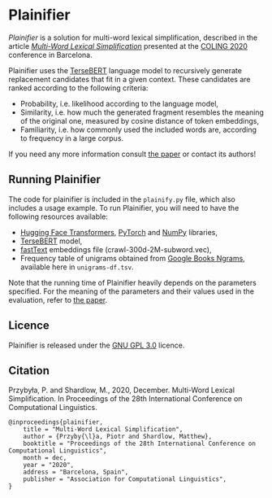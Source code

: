 # Plainifier

*Plainifier* is a solution for multi-word lexical simplification, described in the article *[Multi-Word Lexical Simplification](hhttps://github.com/piotrmp/plainifier/blob/main/Multi-Word_Lexical_Simplification_Coling2020.pdf)* presented at the [COLING 2020](https://coling2020.org/) conference in Barcelona.

Plainifier uses the [TerseBERT](https://github.com/piotrmp/tersebert) language model to recursively generate replacement candidates that fit in a given context. These candidates are ranked according to the following criteria:
* Probability, i.e. likelihood according to the language model,
* Similarity, i.e. how much the generated fragment resembles the meaning of the original one, measured by cosine distance of token embeddings,
* Familiarity, i.e. how commonly used the included words are, according to frequency in a large corpus.

If you need any more information consult [the paper](https://www.aclweb.org/anthology/TODO.pdf) or contact its authors! 

## Running Plainifier
The code for plainifier is included in the ```plainify.py``` file, which also includes a usage example. To run Plainifier, you will need to have the following resources available:
* [Hugging Face Transformers](https://github.com/huggingface/transformers), [PyTorch](https://pytorch.org/) and [NumPy](https://numpy.org/) libraries,
* [TerseBERT](https://github.com/piotrmp/tersebert) model,
* [fastText](https://fasttext.cc/docs/en/english-vectors.html) embeddings file (crawl-300d-2M-subword.vec),
* Frequency table of unigrams obtained from [Google Books Ngrams](http://storage.googleapis.com/books/ngrams/books/datasetsv2.html), available here in ```unigrams-df.tsv```.

Note that the running time of Plainifier heavily depends on the parameters specified. For the meaning of the parameters and their values used in the evaluation, refer to [the paper](https://www.aclweb.org/anthology/TODO.pdf).

## Licence
Plainifier is released under the [GNU GPL 3.0](https://www.gnu.org/licenses/gpl-3.0.html) licence.

## Citation

Przybyła, P. and Shardlow, M., 2020, December. Multi-Word Lexical Simplification. In Proceedings of the 28th International Conference on Computational Linguistics.


    @inproceedings{plainifier,
        title = "Multi-Word Lexical Simplification",
        author = {Przyby{\l}a, Piotr and Shardlow, Matthew},
        booktitle = "Proceedings of the 28th International Conference on Computational Linguistics",
        month = dec,
        year = "2020",
        address = "Barcelona, Spain",
        publisher = "Association for Computational Linguistics",
    }


